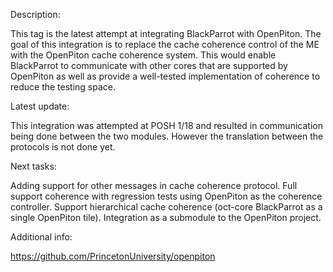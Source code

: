 Description:

  This tag is the latest attempt at integrating BlackParrot with OpenPiton. The goal of this
    integration is to replace the cache coherence control of the ME with the OpenPiton cache 
    coherence system.  This would enable BlackParrot to communicate with other cores that are 
    supported by OpenPiton as well as provide a well-tested implementation of coherence to 
    reduce the testing space.

Latest update:

  This integration was attempted at POSH 1/18 and resulted in communication being done between 
    the two modules.  However the translation between the protocols is not done yet.

Next tasks:
  
  Adding support for other messages in cache coherence protocol.
  Full support coherence with regression tests using OpenPiton as the coherence controller.
  Support hierarchical cache coherence (oct-core BlackParrot as a single OpenPiton tile).
  Integration as a submodule to the OpenPiton project.


Additional info:

https://github.com/PrincetonUniversity/openpiton

